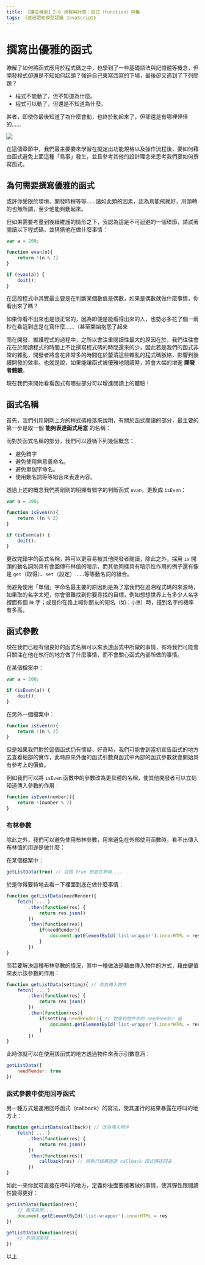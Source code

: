 ```yaml
---
title: 【建立模型】2-6 流程與計算：函式（function）中集
tags: 《透過認知模型認識 JavaScript》
---
```


# 撰寫出優雅的函式

瞭解了如何將函式應用於程式碼之中，也學到了一些基礎語法與記憶體等概念，但開發程式卻還是不知如何起頭？強迫自己東寫西寫的下場，最後卻又遇到了下列問題？

- 程式不能動了，但不知道為什麼。
- 程式可以動了，但還是不知道為什麼。

甚者，即使你最後知道了為什麼會動，也終於動起來了，但卻還是有哪裡怪怪的……

![](https://i.imgur.com/3dAp4Vz.jpg)

在這個章節中，我們最主要要來學習在擬定出功能規格以及操作流程後，要如何藉由函式避免上面這種「鳥事」發生，並且參考其他的設計理念來思考我們要如何撰寫函式。

## 為何需要撰寫優雅的函式

或許你受限於環境、開發時程等等……諸如此類的因素，認為鳥能飛就好，用頭轉的也無所謂，至少他能夠動起來。

但如果需要考量到後續維護的情形之下，我認為這是不可迴避的一個環節，請試著閱讀以下程式碼，並猜猜他在做什麼事情：

```js
var a = 200;

function evan(n){
    return !(n % 2)
}

if (evan(a)) {
    doit();
}
```

在這段程式中其實最主要是在判斷某個數值是偶數，如果是偶數就做什麼事情，你看出來了嗎？

如果你看不出來也是很正常的，因為即便是能看得出來的人，也勢必多花了個一兩秒在看這到底是在寫什麼……（甚至開始抱怨了起來

而在開發、維護程式的過程中，之所以會注重閱讀性最大的原因在於，我們往往會花在於閱讀程式的時間上不比撰寫程式碼的時間還來的少，因此若是我們的函式非常的雜亂，開發者將會花非常多的時間在於釐清這些雜亂的程式碼脈絡，影響到後續開發的效率。也就是說，如果能讓函式被優雅地閱讀時，將會大幅的增進 **開發者體驗**。

現在我們來開始看看函式有哪些部分可以增進閱讀上的體驗！

## 函式名稱

首先，我們引用剛剛上方的程式碼段落來說明，有關於函式閱讀的部分，最主要的第一步是取一個 **能夠表達函式用意** 的名稱：

而對於函式名稱的部分，我們可以遵循下列幾個概念：

- 避免錯字
- 避免使用無意義命名。
- 避免單個字命名。
- 使用動名詞等等組合來表達內容。

透過上述的概念我們將剛剛的明顯有錯字的判斷函式 `evan`，更換成 `isEven`：

```js
var a = 200;

function isEven(n){
    return !(n % 2)
}

if (isEven(a)) {
    doit();
}
```

更改完錯字的函式名稱，將可以更容易被其他開發者閱讀，除此之外，採用 `is` 開頭的動名詞則具有會回傳布林值的暗示，而其他同樣具有暗示性作用的例子還有像是 `get`（取得）、`set`（設定）……等等動名詞的組合。

而避免使用「單個」字命名最主要的原因則是為了當我們在追溯程式碼的來源時，如果取的名字太短，你會很難找到你要尋找的目標，例如想想世界上有多少人名字裡面有個 `陳` 字；或是你在路上喊你朋友的短名（如：`小惠`）時，撞到名字的機率有多高。

## 函式參數

現在我們已經有個良好的函式名稱可以來表達函式中所做的事情，有時我們可能會只關注在他在執行的地方做了什麼事情，而不會關心函式內部所做的事情。

在某個檔案中：
```js
var a = 200;

if (isEven(a)) {
    doit();
}
```

在另外一個檔案中：
```js
function isEven(n){
    return !(n % 2)
}
```

但是如果我們對於這個函式仍有懷疑、好奇時，我們可能會到當初宣告函式的地方去查看細部的實作，此時原來外面的函式引數與函式中內部的函式參數就會開始具有參考上的價值。

例如我們可以將 `isEven` 函數中的參數改為更具體的名稱，使其他開發者可以立刻知道傳入參數的作用：

```js
function isEven(number)){
    return !(number % 2)
}
```

### 布林參數

除此之外，我們可以避免使用布林參數，用來避免在外部使用函數時，看不出傳入布林值的用途是做什麼：

在某個檔案中：
```js
getListData(true) // 這個 true 到底在幹嘛....
```

於是你得要特地去看一下裡面到底在做什麼事情：
```js
function getListData(needRender){
    fetch('...')
        .then(function(res) {
            return res.json()
        })
        .then(function(res){
            if(needRender){
                document.getElementById('list-wrapper').innerHTML = res
            }
        })
}
```

而若要解決這種布林參數的情況，其中一種做法是藉由傳入物件的方式，藉由鍵值來表示該參數的作用：

```js
function getListData(setting){ // 改為傳入物件
    fetch('...')
        .then(function(res) {
            return res.json()
        })
        .then(function(res){
            if(setting.needRender){ // 對應到物件中的 needRender 值
                document.getElementById('list-wrapper').innerHTML = res
            }
        })
}
```

此時你就可以在使用該函式的地方透過物件來表示引數意涵：

```js
getListData({
    needRender: true
})
```

### 函式參數中使用回呼函式

另一種方式是運用回呼函式（callback）的寫法，使其運行的結果暴露在呼叫的地方上：

```js
function getListData(callback){ // 改為傳入物件
    fetch('...')
        .then(function(res) {
            return res.json()
        })
        .then(function(res){
            callback(res) // 將執行結果透過 callback 函式傳送回去
        })
}
```

如此一來你就可直接在呼叫的地方，定義你後面要接著做的事情，使其彈性跟閱讀性變得更好：

```js
getListData(function(res){
    // 需渲染時...
    document.getElementById('list-wrapper').innerHTML = res
})

getListData(function(res){
    // 不須渲染時...
})
```

以上